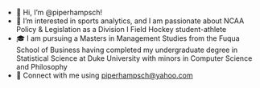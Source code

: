 - 👋 Hi, I’m @piperhampsch!
- 👀 I’m interested in sports analytics, and I am passionate about NCAA Policy & Legislation as a Division I Field Hockey student-athlete
- 🎓 I am pursuing a Masters in Management Studies from the Fuqua School of Business having completed my undergraduate degree in Statistical Science at Duke University with minors in Computer Science and Philosophy
- 📩 Connect with me using piperhampsch@yahoo.com

<!---
piperhampsch/piperhampsch is a ✨ special ✨ repository because its `README.md` (this file) appears on your GitHub profile.
You can click the Preview link to take a look at your changes.
--->

